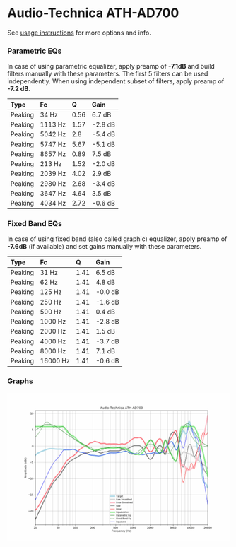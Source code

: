 # Audio-Technica ATH-AD700
See [usage instructions](https://github.com/jaakkopasanen/AutoEq#usage) for more options and info.

### Parametric EQs
In case of using parametric equalizer, apply preamp of **-7.1dB** and build filters manually
with these parameters. The first 5 filters can be used independently.
When using independent subset of filters, apply preamp of **-7.2 dB**.

| Type    | Fc      |    Q | Gain    |
|:--------|:--------|:-----|:--------|
| Peaking | 34 Hz   | 0.56 | 6.7 dB  |
| Peaking | 1113 Hz | 1.57 | -2.8 dB |
| Peaking | 5042 Hz | 2.8  | -5.4 dB |
| Peaking | 5747 Hz | 5.67 | -5.1 dB |
| Peaking | 8657 Hz | 0.89 | 7.5 dB  |
| Peaking | 213 Hz  | 1.52 | -2.0 dB |
| Peaking | 2039 Hz | 4.02 | 2.9 dB  |
| Peaking | 2980 Hz | 2.68 | -3.4 dB |
| Peaking | 3647 Hz | 4.64 | 3.5 dB  |
| Peaking | 4034 Hz | 2.72 | -0.6 dB |

### Fixed Band EQs
In case of using fixed band (also called graphic) equalizer, apply preamp of **-7.6dB**
(if available) and set gains manually with these parameters.

| Type    | Fc       |    Q | Gain    |
|:--------|:---------|:-----|:--------|
| Peaking | 31 Hz    | 1.41 | 6.5 dB  |
| Peaking | 62 Hz    | 1.41 | 4.8 dB  |
| Peaking | 125 Hz   | 1.41 | -0.0 dB |
| Peaking | 250 Hz   | 1.41 | -1.6 dB |
| Peaking | 500 Hz   | 1.41 | 0.4 dB  |
| Peaking | 1000 Hz  | 1.41 | -2.8 dB |
| Peaking | 2000 Hz  | 1.41 | 1.5 dB  |
| Peaking | 4000 Hz  | 1.41 | -3.7 dB |
| Peaking | 8000 Hz  | 1.41 | 7.1 dB  |
| Peaking | 16000 Hz | 1.41 | -0.6 dB |

### Graphs
![](./Audio-Technica%20ATH-AD700.png)